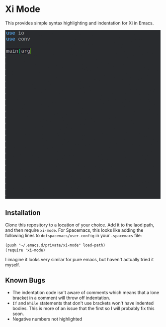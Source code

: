 # Xi Mode
This provides simple syntax highlighting and indentation for Xi in Emacs.

<img src="https://raw.githubusercontent.com/sgpthomas/xi-mode/master/pics/xi-mode.gif" width="500">

## Installation
Clone this repository to a location of your choice. Add it to the laod path, and then require `xi-mode`. 
For Spacemacs, this looks like adding the following lines to `dotspacemacs/user-config` in your `.spacemacs` file:
```elisp
(push "~/.emacs.d/private/xi-mode" load-path)
(require 'xi-mode)
```
I imagine it looks very similar for pure emacs, but haven't actually tried it myself.

## Known Bugs
 - The indentation code isn't aware of comments which means that a lone bracket in a comment will throw off indentation.
 - `If` and `While` statements that don't use brackets won't have indented bodies. This is more of an issue that the first so I will probably fix this soon.
 - Negative numbers not highlighted
